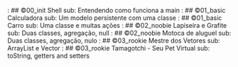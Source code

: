 [](base/000/Readme.md) : ## ©00_init   Shell sub: Entendendo como funciona a main
[](base/001/Readme.md) : ## ©01_basic  Calculadora sub: Um modelo persistente com uma classe
[](base/002/Readme.md) : ## ©01_basic  Carro sub: Uma classe e muitas ações
[](base/004/Readme.md) : ## ©02_noobie Lapiseira e Grafite sub: Duas classes, agregação, null
[](base/003/Readme.md) : ## ©02_noobie Motoca de aluguel sub: Duas classes, agregação, nulo
[](base/005/Readme.md) : ## ©03_rookie Mestre dos Vetores sub: ArrayList e Vector
[](base/006/Readme.md) : ## ©03_rookie Tamagotchi - Seu Pet Virtual sub: toString, getters and setters
